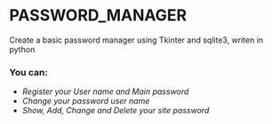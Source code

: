 # PASSWORD_MANAGER
Create a basic password manager using Tkinter and sqlite3, writen in python
### You can:
- *Register your User name and Main password*
- *Change your password user name*
- *Show, Add, Change and Delete your site password*
